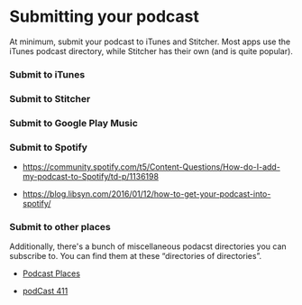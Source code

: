 # Submitting your podcast

At minimum, submit your podcast to iTunes and Stitcher. Most apps use the iTunes podcast directory, while Stitcher has their own (and is quite popular).

### Submit to iTunes

### Submit to Stitcher

### Submit to Google Play Music

### Submit to Spotify

* https://community.spotify.com/t5/Content-Questions/How-do-I-add-my-podcast-to-Spotify/td-p/1136198

* https://blog.libsyn.com/2016/01/12/how-to-get-your-podcast-into-spotify/

### Submit to other places

Additionally, there's a bunch of miscellaneous podacst directories you can subscribe to. You can find them at these “directories of directories”.

* [Podcast Places](http://podcastplaces.com/)

* [podCast 411](http://www.podcast411.com/page2.html)


